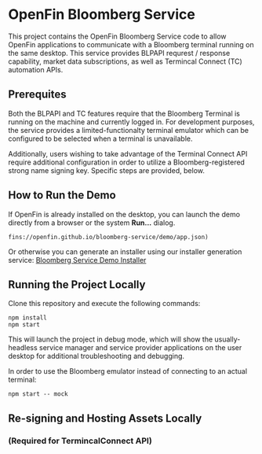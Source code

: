 # OpenFin Bloomberg Service

This project contains the OpenFin Bloomberg Service code to allow OpenFin applications to communicate with a Bloomberg terminal running on the same desktop. This service provides BLPAPI requrest / response capability, market data subscriptions, as well as Termincal Connect (TC) automation APIs.

## Prerequites

Both the BLPAPI and TC features require that the Bloomberg Terminal is running on the machine and currently logged in. For development purposes, the service provides a limited-functionalty terminal emulator which can be configured to be selected when a terminal is unavailable.

Additionally, users wishing to take advantage of the Terminal Connect API require additional configuration in order to utilize a Bloomberg-registered strong name signing key. Specific steps are provided, below.

## How to Run the Demo

If OpenFin is already installed on the desktop, you can launch the demo directly from a browser or the system **Run...** dialog.

```
fins://openfin.github.io/bloomberg-service/demo/app.json)
```

Or otherwise you can generate an installer using our installer generation service:
[Bloomberg Service Demo Installer](https://install.openfin.co/download/?os=win&config=https%3A%2F%2Fopenfin.github.io%2Fbloomberg-service%2Fdemo%2Fapp.json&fileName=bloomberg-service-demo-installer)

## Running the Project Locally

Clone this repository and execute the following commands:

```
npm install
npm start
```

This will launch the project in debug mode, which will show the usually-headless service manager and service provider applications on the user desktop for additional troubleshooting and debugging.

In order to use the Bloomberg emulator instead of connecting to an actual terminal:

```
npm start -- mock
```

## Re-signing and Hosting Assets Locally
### (Required for TermincalConnect API)

